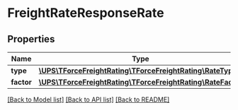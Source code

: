 # FreightRateResponseRate

## Properties
Name | Type | Description | Notes
------------ | ------------- | ------------- | -------------
**type** | [**\UPS\TForceFreightRating\TForceFreightRating\RateType**](RateType.md) |  | 
**factor** | [**\UPS\TForceFreightRating\TForceFreightRating\RateFactor**](RateFactor.md) |  | 

[[Back to Model list]](../../README.md#documentation-for-models) [[Back to API list]](../../README.md#documentation-for-api-endpoints) [[Back to README]](../../README.md)

